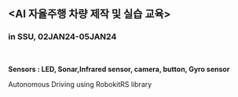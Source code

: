 <h2><b>&lt;AI 자율주행 차량 제작 및 실습 교육&gt;</b></h2>
<h3><b>in SSU, 02JAN24-05JAN24</b></h3><br>

<b>Sensors : LED, Sonar,Infrared sensor, camera, button, Gyro sensor</b> 

Autonomous Driving using RobokitRS library<br><br>


